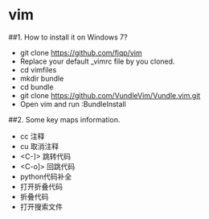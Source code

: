 # vim

##1. How to install it on Windows 7?
* git clone https://github.com/fjqp/vim 
* Replace your default _vimrc file by you cloned.
* cd vimfiles 
* mkdir bundle
* cd bundle
* git clone https://github.com/VundleVim/Vundle.vim.git
* Open vim and run :BundleInstall

##2. Some key maps information.
* <leader> cc 注释
* <leader> cu 取消注释
* <C-]>    跳转代码
* <C-o]>   回跳代码
* <tab>    python代码补全
* <z-o>    打开折叠代码
* <z-c>    折叠代码
* <c-p>    打开搜索文件
